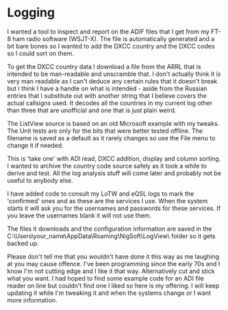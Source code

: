# Logging
I wanted a tool to inspect and report on the ADIF files that I get from my FT-8 ham radio
software (WSJT-X). The file is automatically generated and a bit bare bones so I wanted to
add the DXCC country and the DXCC codes so I could sort on them.

To get the DXCC country data I download a file from the ARRL that is intended to be
man-readable and unscramble that. I don't actually think it is very man readable as I
can't deduce any certain rules that it doesn't break but I think I have a handle on what
is intended - aside from the Russian entries that I substitute out with another string
that I believe covers the actual callsigns used. It decodes all the countries in my
current log other than three that are unofficial and one that is just plain weird.

The ListView source is based on an old Microsoft example with my tweaks.
The Unit tests are only for the bits that were better tested offline.
The filename is saved as a default as it rarely changes so use the File menu to change it
if needed.

This is 'take one' with ADI read, DXCC addition, display and column sorting. I wanted to
archive the country code source safely as it took a while to derive and test. All the log
analysis stuff will come later and probably not be useful to anybody else.

I have added code to consult my LoTW and eQSL logs to mark the 'confirmed' ones and as
these are the services I use. When the system starts it will ask you for the usernames and
passwords for these services. If you leave the usernames blank it will not use them.

The files it downloads and the configuration information are saved in the
C:\Users\your_name\AppData\Roaming\NigSoft\LogView\ folder so it gets backed up.

Please don't tell me that you wouldn't have done it this way as me laughing at you may
cause offence. I've been programming since the early 70s and I know I'm not cutting edge
and I like it that way. Alternatively cut and stick what you want. I had hoped to find
some example code for an ADI file reader on line but couldn't find one I liked so here is
my offering. I will keep updating it while I'm tweaking it and when the systems change or
I want more information.